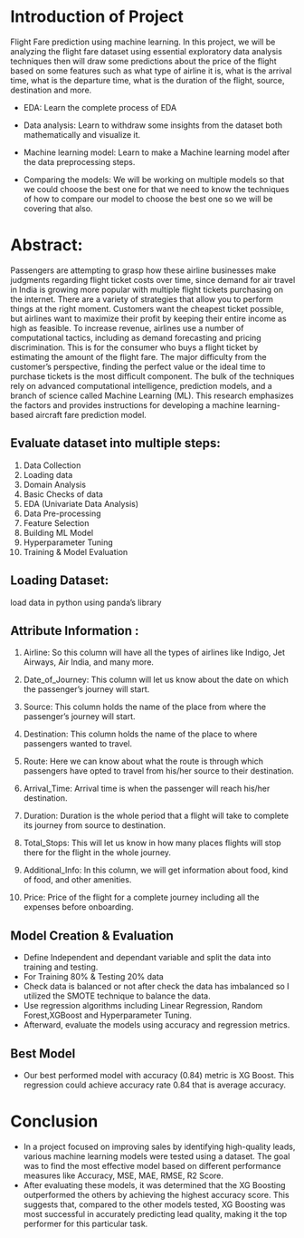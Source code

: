 # Introduction of Project
Flight Fare prediction using machine learning. In this project, we will be analyzing the flight fare dataset using essential exploratory data analysis techniques then will draw some predictions about the price of the flight based on some features such as what type of airline it is, what is the arrival time, what is the departure time, what is the duration of the flight, source, destination and more.

- EDA: Learn the complete process of EDA

- Data analysis: Learn to withdraw some insights from the dataset both mathematically and visualize it.

- Machine learning model: Learn to make a Machine learning model after the data preprocessing steps.

- Comparing the models: We will be working on multiple models so that we could choose the best one for that we need to know the techniques of how to compare our model to choose the best one so we will be covering that also.

# Abstract:
Passengers are attempting to grasp how these airline businesses make judgments regarding flight ticket costs over time, since demand for air travel in India is growing more popular with multiple flight tickets purchasing on the internet. There are a variety of strategies that allow you to perform things at the right moment. Customers want the cheapest ticket possible, but airlines want to maximize their profit by keeping their entire income as high as feasible. To increase revenue, airlines use a number of computational tactics, including as demand forecasting and pricing discrimination. This is for the consumer who buys a flight ticket by estimating the amount of the flight fare. The major difficulty from the customer’s perspective, finding the perfect value or the ideal time to purchase tickets is the most difficult component. The bulk of the techniques rely on advanced computational intelligence, prediction models, and a branch of science called Machine Learning (ML). This research emphasizes the factors and provides instructions for developing a machine learning-based aircraft fare prediction model.

##  Evaluate dataset into multiple steps:
1. Data Collection
2. Loading data
3. Domain Analysis
4. Basic Checks of data
5. EDA (Univariate Data Analysis)
6. Data Pre-processing
7. Feature Selection
8. Building ML Model
9. Hyperparameter Tuning
10. Training & Model Evaluation

## Loading Dataset:
load data in python using panda’s library

## Attribute Information :
1. Airline: So this column will have all the types of airlines like Indigo, Jet Airways,
Air India, and many more.
2. Date_of_Journey: This column will let us know about the date on which the
passenger’s journey will start.
3. Source: This column holds the name of the place from where the passenger’s
journey will start.
4. Destination: This column holds the name of the place to where passengers
wanted to travel.
5. Route: Here we can know about what the route is through which passengers
have opted to travel from his/her source to their destination.
6. Arrival_Time: Arrival time is when the passenger will reach his/her destination.

7. Duration: Duration is the whole period that a flight will take to complete its
journey from source to destination.
8. Total_Stops: This will let us know in how many places flights will stop there for
the flight in the whole journey.
9. Additional_Info: In this column, we will get information about food, kind of food,
and other amenities.
10. Price: Price of the flight for a complete journey including all the expenses
before onboarding.

## Model Creation & Evaluation
- Define Independent and dependant variable and split the data into training and testing.
-  For Training 80% & Testing 20% data
- Check data is balanced or not after check the data has imbalanced so I utilized the SMOTE technique to balance the data.
- Use regression algorithms including Linear Regression, Random Forest,XGBoost and Hyperparameter Tuning. 
-  Afterward, evaluate the models using accuracy and regression metrics.

## Best Model
- Our best performed model with accuracy (0.84) metric is XG Boost. This regression could achieve accuracy rate 0.84 that is average accuracy.

# Conclusion
- In a project focused on improving sales by identifying high-quality leads, various machine learning models were tested using a dataset. The goal was to find the most effective model based on different performance measures like Accuracy, MSE, MAE, RMSE, R2 Score.
-  After evaluating these models, it was determined that the XG Boosting outperformed the others by achieving the highest accuracy score. This suggests that, compared to the other models tested, XG Boosting was most successful in accurately predicting lead quality, making it the top performer for this particular task.
